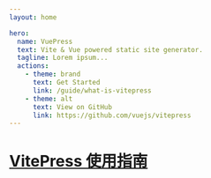 ```yaml
---
layout: home

hero:
  name: VuePress
  text: Vite & Vue powered static site generator.
  tagline: Lorem ipsum...
  actions:
    - theme: brand
      text: Get Started
      link: /guide/what-is-vitepress
    - theme: alt
      text: View on GitHub
      link: https://github.com/vuejs/vitepress
---
```



# [VitePress 使用指南](https://vitepress.vuejs.org/)
